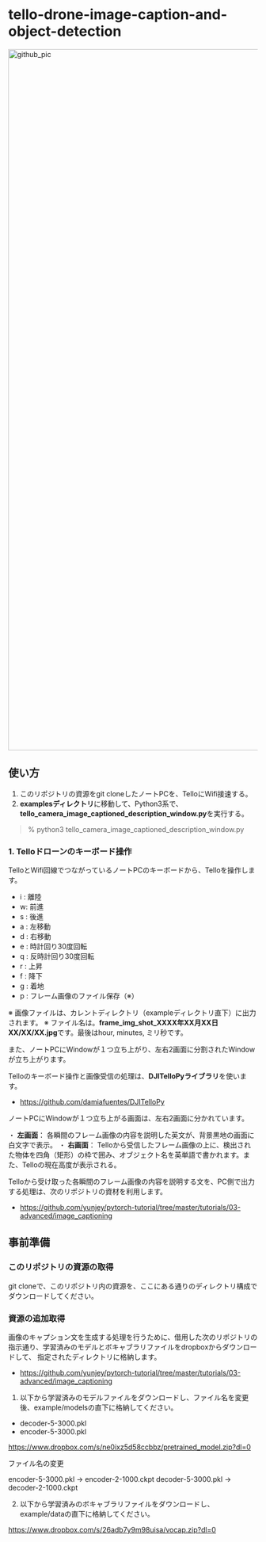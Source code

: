 # tello-drone-image-caption-and-object-detection

<img width="1416" alt="github_pic" src="https://user-images.githubusercontent.com/87643752/128824725-aaf3fabb-2f2b-47a5-8982-a23e592e6346.png">


## **使い方** 

1. このリポジトリの資源をgit cloneしたノートPCを、TelloにWifi接速する。
2. **examplesディレクトリ**に移動して、Python3系で、**tello_camera_image_captioned_description_window.py**を実行する。

> % python3 tello_camera_image_captioned_description_window.py


### 1. Telloドローンのキーボード操作

TelloとWifi回線でつながっているノートPCのキーボードから、Telloを操作します。

* i : 離陸
* w: 前進
* s : 後進
* a : 左移動
* d : 右移動
* e : 時計回り30度回転
* q : 反時計回り30度回転
* r :  上昇
* f :  降下
* g : 着地
* p : フレーム画像のファイル保存（※）

※ 画像ファイルは、カレントディレクトリ（exampleディレクトリ直下）に出力されます。
※ ファイル名は。**frame_img_shot_XXXX年XX月XX日XX/XX/XX.jpg**です。最後はhour, minutes, ミリ秒です。

また、ノートPCにWindowが１つ立ち上がり、左右2画面に分割されたWindowが立ち上がります。

Telloのキーボード操作と画像受信の処理は、**DJITelloPyライブラリ**を使います。

- https://github.com/damiafuentes/DJITelloPy

ノートPCにWindowが１つ立ち上がる画面は、左右2画面に分かれています。

・ **左画面**： 各瞬間のフレーム画像の内容を説明した英文が、背景黒地の画面に白文字で表示。
・ **右画面**： Telloから受信したフレーム画像の上に、検出された物体を四角（矩形）の枠で囲み、オブジェクト名を英単語で書かれます。また、Telloの現在高度が表示される。

Telloから受け取った各瞬間のフレーム画像の内容を説明する文を、PC側で出力する処理は、次のリポジトリの資材を利用します。

- https://github.com/yunjey/pytorch-tutorial/tree/master/tutorials/03-advanced/image_captioning

## __事前準備__

### このリポジトリの資源の取得

git cloneで、このリポジトリ内の資源を、ここにある通りのディレクトリ構成でダウンロードしてください。

### 資源の追加取得

画像のキャプション文を生成する処理を行うために、借用した次のリポジトリの指示通り、学習済みのモデルとボキャブラリファイルをdropboxからダウンロードして、
指定されたディレクトリに格納します。

- https://github.com/yunjey/pytorch-tutorial/tree/master/tutorials/03-advanced/image_captioning

1. 以下から学習済みのモデルファイルをダウンロードし、ファイル名を変更後、example/modelsの直下に格納してください。

- decoder-5-3000.pkl
- encoder-5-3000.pkl

https://www.dropbox.com/s/ne0ixz5d58ccbbz/pretrained_model.zip?dl=0

ファイル名の変更

encoder-5-3000.pkl → encoder-2-1000.ckpt
decoder-5-3000.pkl → decoder-2-1000.ckpt

2. 以下から学習済みのボキャブラリファイルをダウンロードし、example/dataの直下に格納してください。

https://www.dropbox.com/s/26adb7y9m98uisa/vocap.zip?dl=0

